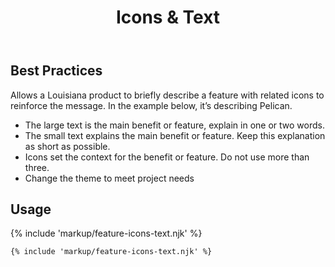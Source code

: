 ﻿---
title: Icons & Text
summary: Simple text with icons to explain a feature.
tags: feature block
layout: guide
eleventyNavigation:
  key: Icons & Text
  parent: Feature Blocks
  excerpt: Simple text with icons to explain a feature.
  order: 3
  img: /img/illustrations/illus-icons-text.svg
---

## Best Practices

Allows a Louisiana product to briefly describe a feature with related icons to reinforce the message. In the example below, it’s describing Pelican.

- The large text is the main benefit or feature, explain in one or two words.
- The small text explains the main benefit or feature. Keep this explanation as short as possible.
- Icons set the context for the benefit or feature. Do not use more than three.
- Change the theme to meet project needs

## Usage

{% include 'markup/feature-icons-text.njk' %}

```html
{% include 'markup/feature-icons-text.njk' %}
```
